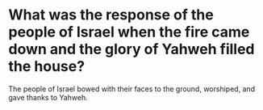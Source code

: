 # What was the response of the people of Israel when the fire came down and the glory of Yahweh filled the house?

The people of Israel bowed with their faces to the ground, worshiped, and gave thanks to Yahweh.
